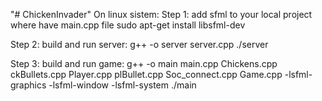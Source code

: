 "# ChickenInvader" 
On linux sistem:
Step 1: add sfml to your local project where have main.cpp file
sudo apt-get install libsfml-dev

Step 2: build and run server:
g++ -o server server.cpp
./server

Step 3: build and run game:
g++ -o main main.cpp Chickens.cpp ckBullets.cpp Player.cpp plBullet.cpp Soc_connect.cpp Game.cpp -lsfml-graphics -lsfml-window -lsfml-system 
./main
